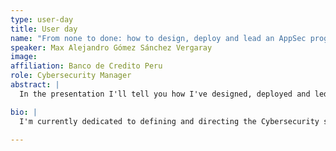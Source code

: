 ```yaml
---
type: user-day
title: User day
name: "From none to done: how to design, deploy and lead an AppSec program using SAMM in the middle of a Digital Transformation"
speaker: Max Alejandro Gómez Sánchez Vergaray
image: 
affiliation: Banco de Credito Peru
role: Cybersecurity Manager
abstract: |
  In the presentation I'll tell you how I've designed, deployed and led an application security program using SAMM. I'll do this by explaining: 1.- How to establish a baseline and associate it with a risk profile of the organization according to assesment results. - 2.- How to define the organizational objective based on the reduction or mitigation of identified risks. 3.- How to establish an evolutionary roadmap that takes us to the set objective, achieving improvements per quarter. 4.- How to create and lead initiatives and projects that allow us to achieve the objectives set. 5.- How these initiatives allow us to move from an sdlc to an s-sdlc, positively impacting the digital transformation of the company with the integration of the Sec in DevOps, turning it into DevSecOps

bio: |
  I'm currently dedicated to defining and directing the Cybersecurity strategy of all Software that is developed or acquired at Banco de Crédito del Perú during its Digital Transformation process; ensuring that the first-line Security units advise the Business units on the correct execution and compliance with the defined strategy. I have 9 years of experience in Cybersecurity in the financial sector, having defined and deployed the application security program successfully in addition to having trained more than 200 software development teams with around 2,100 developers, architects, security architects, security analysts and testers.

---
```

